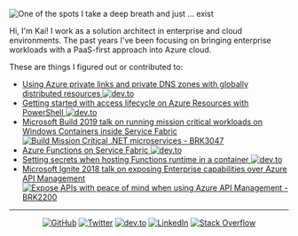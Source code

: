 ![One of the spots I take a deep breath and just ... exist](https://res.cloudinary.com/practicaldev/image/fetch/s--E3J7Qj_I--/c_imagga_scale,f_auto,fl_progressive,h_420,q_auto,w_1000/https://dev-to-uploads.s3.amazonaws.com/i/r5etlmwo8yqfxk475uvi.JPG)

Hi, I'm Kai! I work as a solution architect in enterprise and cloud environments. The past years I've been focusing on bringing enterprise workloads with a PaaS-first approach into Azure cloud.

These are things I figured out or contributed to:

- [Using Azure private links and private DNS zones with globally distributed resources <img src="https://img.shields.io/badge/dev.to--_.svg?style=social&logo=dev.to" alt="dev.to">](https://dev.to/kaiwalter/using-azure-private-links-and-private-dns-zones-with-globally-distributed-resources-4ce3)
- [Getting started with access lifecycle on Azure Resources with PowerShell <img src="https://img.shields.io/badge/dev.to--_.svg?style=social&logo=dev.to" alt="dev.to">](https://dev.to/kaiwalter/getting-started-with-access-lifecycle-on-azure-resources-with-powershell-2988)
- [Microsoft Build 2019 talk on running mission critical workloads on Windows Containers inside Service Fabric<br/><img src="https://img.shields.io/youtube/views/sU52ULgX7YU" alt="Build Mission Critical .NET microservices - BRK3047">](https://www.youtube.com/watch?v=sU52ULgX7YU&t=2058)
- [Azure Functions on Service Fabric <img src="https://img.shields.io/badge/dev.to--_.svg?style=social&logo=dev.to" alt="dev.to">](https://dev.to/kaiwalter/azure-functions-on-service-fabric-40n8)
- [Setting secrets when hosting Functions runtime in a container <img src="https://img.shields.io/badge/dev.to--_.svg?style=social&logo=dev.to" alt="dev.to">](https://dev.to/kaiwalter/setting-secrets-when-hosting-functions-runtime-in-a-container-4obp)
- [Microsoft Ignite 2018 talk on exposing Enterprise capabilities over Azure API Management<br/><img src="https://img.shields.io/badge/--_.svg?style=social&logo=youtube" alt="Expose APIs with peace of mind when using Azure API Management - BRK2200">](https://www.youtube.com/watch?v=BoZimCedfq8&t=1318)

---

<p align="center">
	<a href="https://github.com/kaiwalter"><img src="https://img.shields.io/github/followers/kaiwalter.svg?label=GitHub&style=social" alt="GitHub"></a>
	<a href="https://twitter.com/ancientitguy"><img src="https://img.shields.io/twitter/follow/ancientitguy?label=Twitter&style=social" alt="Twitter"></a>
	<a href="https://dev.to/kaiwalter"><img src="https://img.shields.io/badge/dev.to--_.svg?style=social&logo=dev.to" alt="dev.to"></a>
	<a href="https://www.linkedin.com/in/kaiwalter/"><img src="https://img.shields.io/badge/LinkedIn--_.svg?style=social&logo=linkedin" alt="LinkedIn"></a>
	<a href="https://stackoverflow.com/users/4947644/kai-walter"><img src="https://img.shields.io/badge/Stack Overflow--_.svg?style=social&logo=stackoverflow" alt="Stack Overflow"></a>
</p>
